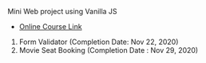 Mini Web project using Vanilla JS

- [Online Course Link](https://www.udemy.com/share/102yzoA0QSdl5TTXo=/)

1. Form Validator (Completion Date: Nov 22, 2020)
2. Movie Seat Booking (Completion Date : Nov 29, 2020)
